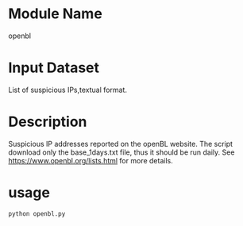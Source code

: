 # Module Name
openbl

# Input Dataset

List of suspicious IPs,textual format.


# Description 

Suspicious IP addresses reported on the openBL website. The script download only the base_1days.txt file, thus it should be run daily. See https://www.openbl.org/lists.html for more details.


# usage

```
python openbl.py
```


